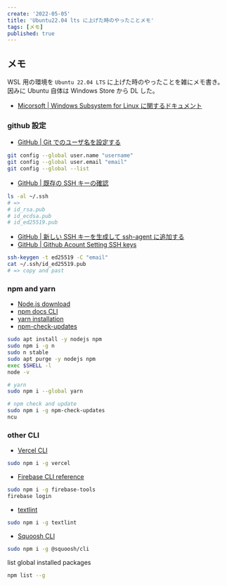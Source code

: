 ```yaml
---
create: '2022-05-05'
title: 'Ubuntu22.04 lts に上げた時のやったことメモ'
tags: [メモ]
published: true
---
```


## メモ

WSL 用の環境を `Ubuntu 22.04 LTS` に上げた時のやったことを雑にメモ書き。因みに Ubuntu 自体は Windows Store から DL した。

- [Micorsoft | Windows Subsystem for Linux に関するドキュメント](https://docs.microsoft.com/ja-jp/windows/wsl/)

### github 設定

- [GitHub | Git でのユーザ名を設定する](https://docs.github.com/ja/get-started/getting-started-with-git/setting-your-username-in-git)

```sh
git config --global user.name "username"
git config --global user.email "email"
git config --global --list
```

- [GitHub | 既存の SSH キーの確認](https://docs.github.com/ja/authentication/connecting-to-github-with-ssh/checking-for-existing-ssh-keys)

```sh
ls -al ~/.ssh
# =>
# id_rsa.pub
# id_ecdsa.pub
# id_ed25519.pub
```

- [GitHub | 新しい SSH キーを生成して ssh-agent に追加する](https://docs.github.com/ja/authentication/connecting-to-github-with-ssh/generating-a-new-ssh-key-and-adding-it-to-the-ssh-agent)
- [GitHub | Github Acount Setting SSH keys](https://github.com/settings/keys)

```sh
ssh-keygen -t ed25519 -C "email"
cat ~/.ssh/id_ed25519.pub
# => copy and past
```

### npm and yarn

- [Node.js download](https://nodejs.org/ja/download/)
- [npm docs CLI](https://docs.npmjs.com/cli/v8/)
- [yarn installation](https://classic.yarnpkg.com/lang/en/docs/install/#windows-stable)
- [npm-check-updates](https://www.npmjs.com/package/npm-check-updates)

```sh
sudo apt install -y nodejs npm
sudo npm i -g n
sudo n stable
sudo apt purge -y nodejs npm
exec $SHELL -l
node -v

# yarn
sudo npm i --global yarn

# npm check and update
sudo npm i -g npm-check-updates
ncu
```

### other CLI

- [Vercel CLI](https://vercel.com/docs/cli)

```sh
sudo npm i -g vercel
```

- [Firebase CLI reference](https://firebase.google.com/docs/cli#install-cli-mac-linux)

```sh
sudo npm i -g firebase-tools
firebase login
```

- [textlint](https://github.com/textlint/textlint)

```sh
sudo npm i -g textlint
```

- [Squoosh CLI](https://github.com/GoogleChromeLabs/squoosh/tree/dev/cli)

```sh
sudo npm i -g @squoosh/cli
```

list global installed packages

```sh
npm list --g
```
